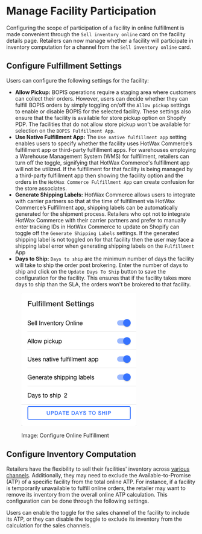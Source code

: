 # Manage Facility Participation

Configuring the scope of participation of a facility in online fulfillment is made convenient through the `Sell inventory online` card on the facility details page. Retailers can now manage whether a facility will participate in inventory computation for a channel from the `Sell inventory online` card.

## Configure Fulfillment Settings

Users can configure the following settings for the facility:

*  **Allow Pickup:** BOPIS operations require a staging area where customers can collect their orders. However, users can decide whether they can fulfill BOPIS orders by simply toggling on/off the `Allow pickup` settings to enable or disable BOPIS for the selected facility. These settings also ensure that the facility is available for store pickup option on Shopify PDP. The facilities that do not allow store pickup won't be available for selection on the `BOPIS Fulfillment App`.
*   **Use Native Fulfillment App:** The `Use native fulfillment app` setting enables users to specify whether the facility uses HotWax Commerce’s fulfillment app or third-party fulfillment apps. For warehouses employing a Warehouse Management System (WMS) for fulfillment, retailers can turn off the toggle, signifying that HotWax Commerce's fulfillment app will not be utilized. If the fulfillment for that facility is being managed by a third-party fulfillment app then showing the facility option and the orders in the `HotWax Commerce Fulfillment App` can create confusion for the store associates.
*  **Generate Shipping Labels:** HotWax Commerce allows users to integrate with carrier partners so that at the time of fulfillment via HotWax Commerce’s Fulfillment app, shipping labels can be automatically generated for the shipment process. Retailers who opt not to integrate HotWax Commerce with their carrier partners and prefer to manually enter tracking IDs in HotWax Commerce to update on Shopify can toggle off the `Generate Shipping Labels` settings. If the generated shipping label is not toggled on for that facility then the user may face a shipping label error when generating shipping labels on the `Fulfillment` App
*   **Days to Ship:** `Days to ship` are the minimum number of days the facility will take to ship the order post brokering. Enter the number of days to ship and click on the `Update Days To Ship` button to save the configuration for the facility. This ensures that if the facility takes more days to ship than the SLA, the orders won't be brokered to that facility.

<figure><img src="../.gitbook/assets/Fulfillment Settings.png" alt=""><figcaption><p>Image: Configure Online Fulfillment</p></figcaption></figure>

## Configure Inventory Computation

Retailers have the flexibility to sell their facilities' inventory across [various channels](inventory/multichannel-inventory-setup.md). Additionally, they may need to exclude the Available-to-Promise (ATP) of a specific facility from the total online ATP. For instance, if a facility is temporarily unavailable to fulfill online orders, the retailer may want to remove its inventory from the overall online ATP calculation. This configuration can be done through the following settings.

Users can enable the toggle for the sales channel of the facility to include its ATP, or they can disable the toggle to exclude its inventory from the calculation for the sales channels.

